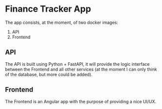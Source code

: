 # Finance Tracker App

The app consists, at the moment, of two docker images:
1. API
2. Frontend

## API

The API is built using Python + FastAPI, it will provide the logic interface 
between the Frontend and all other services (at the moment I can only think of
the database, but more could be added).

## Frontend

The Frontend is an Angular app with the purpose of providing a nice UI/UX.
